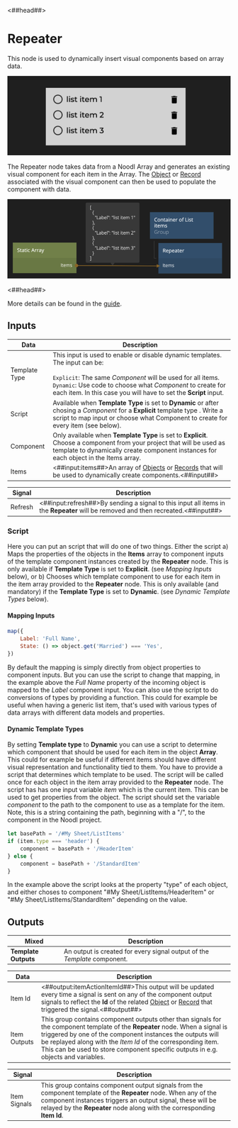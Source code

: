 <##head##>

# Repeater

This node is used to dynamically insert visual components based on <span class="ndl-data">array</span> data.

<div class="ndl-image-with-background l">

![](./repeater_visual.png)

</div>

The <span class="ndl-node">Repeater</span> node takes data from a Noodl <span class="ndl-data">Array</span> and generates an existing visual component for each item in the <span class="ndl-data">Array</span>. The [Object](/nodes/data/object/object/) or [Record](/nodes/data/cloud-data/record/) associated with the visual component can then be used to populate the component with data.

<div class="ndl-image-with-background l">

![](./repeater_node.png)

</div>

<##head##>

More details can be found in the [guide](/guides/for-each.md).

## Inputs

| Data                                        | Description                                                                                                                                                                                                                                                                            |
| ------------------------------------------- | -------------------------------------------------------------------------------------------------------------------------------------------------------------------------------------------------------------------------------------------------------------------------------------- |
| <span class="ndl-data">Template Type</span> | This input is used to enable or disable dynamic templates. The input can be:<br/><br/>`Explicit`: The same _Component_ will be used for all items.<br/>`Dynamic`: Use code to choose what _Component_ to create for each item. In this case you will have to set the **Script** input. |
| <span class="ndl-data">Script</span>        | Available when **Template Type** is set to **Dynamic** or after chosing a _Component_ for a **Explicit** template type . Write a script to map input or choose what Component to create for every item (see below).                                                                    |
| <span class="ndl-data">Component</span>     | Only available when **Template Type** is set to **Explicit**. Choose a component from your project that will be used as template to dynamically create component instances for each object in the Items array.                                                                         |
| <span class="ndl-data">Items</span>         | <##input:items##>An array of [Objects](/nodes/data/object/object/) or [Records](/nodes/data/cloud-data/record/) that will be used to dynamically create components.<##input##>                                                                                                         |

| Signal                                  | Description                                                                                                                       |
| --------------------------------------- | --------------------------------------------------------------------------------------------------------------------------------- |
| <span class="ndl-signal">Refresh</span> | <##input:refresh##>By sending a signal to this input all items in the **Repeater** will be removed and then recreated.<##input##> |

### Script

Here you can put an script that will do one of two things. Either the script
a) Maps the properties of the objects in the **Items** array to component inputs of the template component instances created by the **Repeater** node. This is only available if **Template Type** is set to **Explicit**. (see _Mapping Inputs_ below), or b) Chooses which template component to use for each item in the item array provided to the **Repeater** node. This is only available (and mandatory) if the **Template Type** is set to **Dynamic**. (see _Dynamic Template Types_ below).

#### Mapping Inputs

```javascript
map({
    Label: 'Full Name',
    State: () => object.get('Married') === 'Yes',
})
```

By default the mapping is simply directly from object properties to component inputs. But you can use the script to change that mapping, in the example above the _Full Name_ property of the incoming object is mapped to the _Label_ component input. You can also use the script to do conversions of types by providing a function.
This could for example be useful when having a generic list item, that's used with various types of data arrays with different data models and properties.

#### Dynamic Template Types

By setting **Template type** to **Dynamic** you can use a script to determine which component that should be used for each item in the object **Array**. This could for example be useful if different items should have different visual representation and functionality tied to them.
You have to provide a script that determines which template to be used. The script will be called once for each object in the item array provided to the **Repeater** node. The script has has one input variable _item_ which is the current item. This can be used to get properties from the object. The script should set the variable _component_ to the path to the component to use as a template for the item. Note, this is a string containing the path, beginning with a "/", to the component in the Noodl project.

```javascript
let basePath = '/#My Sheet/ListItems'
if (item.type === 'header') {
    component = basePath + '/HeaderItem'
} else {
    component = basePath + '/StandardItem'
}
```

In the example above the script looks at the property "type" of each object, and either choses to component "#My Sheet/ListItems/HeaderItem" or "#My Sheet/ListItems/StandardItem" depending on the value.

## Outputs

| Mixed                | Description                                                               |
| -------------------- | ------------------------------------------------------------------------- |
| **Template Outputs** | An output is created for every signal output of the _Template_ component. |

| Data                                       | Description                                                                                                                                                                                                                                                                                                                                     |
| ------------------------------------------ | ----------------------------------------------------------------------------------------------------------------------------------------------------------------------------------------------------------------------------------------------------------------------------------------------------------------------------------------------- |
| <span class="ndl-data">Item Id</span>      | <##output:itemActionItemId##>This output will be updated every time a signal is sent on any of the component output signals to reflect the **Id** of the related [Object](/nodes/data/object/object/) or [Record](/nodes/data/cloud-data/record/) that triggered the signal.<##output##>                                                        |
| <span class="ndl-data">Item Outputs</span> | This group contains component outputs other than signals for the component template of the **Repeater** node. When a signal is triggered by one of the component instances the outputs will be replayed along with the _Item Id_ of the corresponding item. This can be used to store component specific outputs in e.g. objects and variables. |

<span style="display: none"><##output:itemOutput-\*##>An output value coming from the list item.<##output##></span>

| Signal                                       | Description                                                                                                                                                                                                                                                |
| -------------------------------------------- | ---------------------------------------------------------------------------------------------------------------------------------------------------------------------------------------------------------------------------------------------------------- |
| <span class="ndl-signal">Item Signals</span> | This group contains component output signals from the component template of the **Repeater** node. When any of the component instances triggers an output signal, these will be relayed by the **Repeater** node along with the corresponding **Item Id**. |

<span style="display:none"><##output:itemOutputSignal-\*##>An output signal coming from the list item.<##output##></span>
